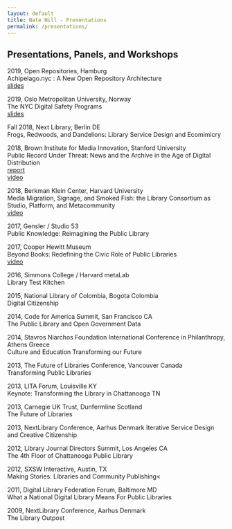 ```yaml
---
layout: default
title: Nate Hill - Presentations
permalink: /presentations/
---
```


## Presentations, Panels, and Workshops
2019, Open Repositories, Hamburg  
Achipelago.nyc : A New Open Repository Architecture  
[slides](https://docs.google.com/presentation/d/1HYJJ49eDeQPXQj5Jl9esxQ3yabV28m0cH__eRhwAmqM/edit#slide=id.g596785697b_0_95)

2019, Oslo Metropolitan University, Norway  
The NYC Digital Safety Programs  
[slides](https://docs.google.com/presentation/d/1W7uLAuMh74bcT3k00pJZCP1elyoCXMcb_kqsmUKemYk/edit#slide=id.g517d0af92f_0_48)

Fall 2018, Next Library, Berlin DE  
Frogs, Redwoods, and Dandelions: Library Service Design and Ecomimicry

2018, Brown Institute for Media Innovation, Stanford University  
Public Record Under Threat: News and the Archive in the Age of Digital Distribution   
[report](https://academiccommons.columbia.edu/catalog/ac:6q573n5tcn)  
[video](https://www.youtube.com/watch?v=TW0jSjYupvU)  

2018, Berkman Klein Center, Harvard University  
Media Migration, Signage, and Smoked Fish: the Library Consortium as Studio, Platform, and Metacommunity  
[video](https://www.youtube.com/watch?v=PKny9ym-9Do)

2017, Gensler / Studio 53  
Public Knowledge: Reimagining the Public Library

2017, Cooper Hewitt Museum  
Beyond Books: Redefining the Civic Role of Public Libraries  
[video](https://www.youtube.com/watch?v=BQJLkKy9qNQ)

2016, Simmons College / Harvard metaLab  
Library Test Kitchen

2015, National Library of Colombia, Bogota Colombia  
Digital Citizenship

2014, Code for America Summit, San Francisco CA  
The Public Library and Open Government Data

2014, Stavros Niarchos Foundation International Conference in Philanthropy, Athens Greece  
Culture and Education Transforming our Future

2013, The Future of Libraries Conference, Vancouver Canada  
Transforming Public Libraries

2013, LITA Forum, Louisville KY  
Keynote: Transforming the Library in Chattanooga TN

2013, Carnegie UK Trust, Dunfermline Scotland  
The Future of Libraries

2013, NextLibrary Conference, Aarhus Denmark
Iterative Service Design and Creative Citizenship

2012, Library Journal Directors Summit, Los Angeles CA  
The 4th Floor of Chattanooga Public Library

2012, SXSW Interactive, Austin, TX  
Making Stories: Libraries and Community Publishing<

2011, Digital Library Federation Forum, Baltimore MD  
What a National Digital Library Means For Public Libraries

2009, NextLibrary Conference, Aarhus Denmark  
The Library Outpost
